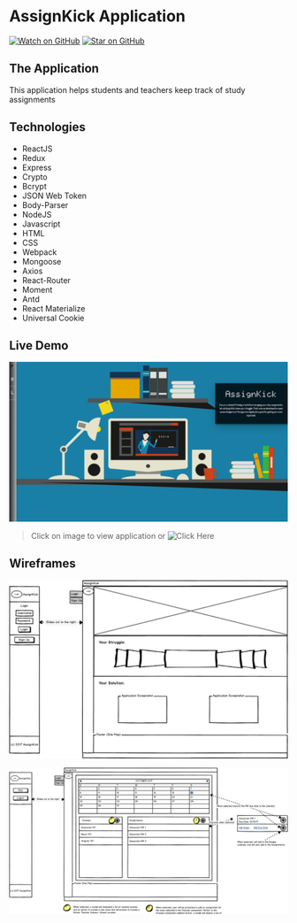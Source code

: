 # AssignKick Application

[![Watch on GitHub][github-watch-badge]][github-watch]
[![Star on GitHub][github-star-badge]][github-star]

## The Application
This application helps students and teachers keep track of study assignments


## Technologies
+ ReactJS
+ Redux
+ Express
+ Crypto
+ Bcrypt
+ JSON Web Token
+ Body-Parser
+ NodeJS
+ Javascript
+ HTML
+ CSS
+ Webpack
+ Mongoose
+ Axios
+ React-Router
+ Moment
+ Antd
+ React Materialize
+ Universal Cookie


## Live Demo
[![alt text](https://github.com/andybonner/assignkick/blob/master/client/public/assets/images/homepage.png)](http://assignkick.herokuapp.com/)
> Click on image to view application or ![Click Here](http://assignkick.herokuapp.com/)


## Wireframes
![Homepage](https://github.com/andybonner/assignkick/blob/master/wireframes/home.png)


![Main Application](https://github.com/andybonner/assignkick/blob/master/wireframes/main.png)

[github-watch]: https://github.com/andybonner/assignkick/watchers
[github-watch-badge]: https://img.shields.io/github/watchers/andybonner/assignkick.svg?style=social&label=Watch&style=flat-square
[github-star]: https://github.com/andybonner/assignkick/stargazers
[github-star-badge]: https://img.shields.io/github/stars/andybonner/assignkick.svg?style=social&label=Stars&style=flat-square